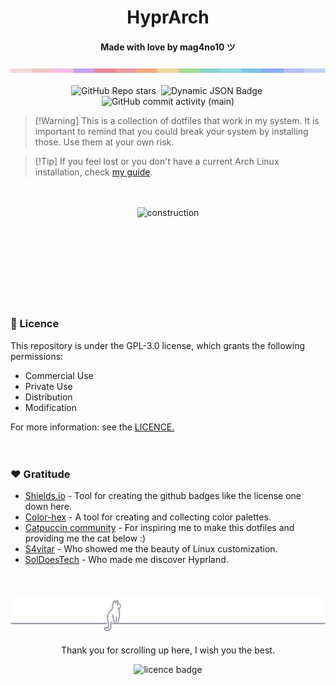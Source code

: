 <!---here goes an image instead of the title---><h1 align="center">HyprArch</h1>
<h4 align="center">Made with love by <strong>mag4no10</strong> ツ </h4>
<img src="./img/color_bar.png">

<div id="labels" align="center">
    <br>
    <img alt="GitHub Repo stars" src="https://img.shields.io/github/stars/mag4no10/HyprArch?style=flat-square&logo=github&labelColor=%23cc7177&color=%2389023e">&nbsp;
    <img alt="Dynamic JSON Badge" src="https://img.shields.io/badge/dynamic/json?url=https%3A%2F%2Fraw.githubusercontent.com%2Fmag4no10%2FHyprArch%2Fmain%2Fassets%2Fkernel.json&query=%24.kernel&style=flat-square&label=arch%20kernel&labelColor=%09%2350c878&color=%231a936f">&nbsp;
    <img alt="GitHub commit activity (main)" src="https://img.shields.io/github/commit-activity/t/mag4no10/HyprArch/main?style=flat-square&labelColor=%234c96ce&color=%231e73be">
</div>

>   [!Warning]
>   This is a collection of dotfiles that work in my system.
>   It is important to remind that you could break your system by installing those. Use them at your own risk.

>   [!Tip]
>   If you feel lost or you don't have a current Arch Linux installation,
>   check <a href="https://github.com/mag4no10/arch-linux-guide">my guide</a>.

<!--- mp4/files --->
<div id="showcase" align="center">



</div>
<br><br>


<div id="under_construction" align="center">
    <img alt ="construction" src="./img/under_construction.ppg">
</div>
<br><br>


<!--- Installation and dependencies --->
<div id="installation" align="center">



</div>
<br><br>


<!--- Themes --->
<div id="themes" align="center">



</div>
<br><br>


<!--- Keybinds --->
<div id="keybinds" align="center">



</div>
<br><br>


<!--- Licence --->
<div id="licence" align="left">
    <h3>📄 Licence </h3>
    This repository is under the GPL-3.0 license, which grants the following permissions:
    <ul>
        <li>Commercial Use</li>
        <li>Private Use</li>
        <li>Distribution</li>
        <li>Modification</li>
    </ul>
    For more information: see the <a href="./LICENSE">LICENCE.</a>
</div>
<br><br>


<!--- Gratitude --->
<div id="gratitude" align="left">
    <h3>❤️ Gratitude</h3>
    <ul>
        <li><a href="https://shields.io/">Shields.io</a> - Tool for creating the github badges like the license one down here.</li>
        <li><a href="https://www.color-hex.com/">Color-hex</a> - A tool for creating and collecting color palettes.</li>
        <li><a href="https://github.com/catppuccin">Catpuccin community</a> - For inspiring me to make this dotfiles and providing me the cat below :)</li>
        <li><a href="https://github.com/s4vitar">S4vitar</a> - Who showed me the beauty of Linux customization.</li>
        <li><a href="https://github.com/SolDoesTech">SolDoesTech</a> - Who made me discover Hyprland.</li>
    </ul>
</div>
<br><br>


<!--- Footer --->
<div id="footer" align="center">
    <img alt ="cat decoration" src="./img/footer_cat.svg">
    <p>Thank you for scrolling up here, I wish you the best.</p>
    <img alt="licence badge" src="https://img.shields.io/badge/LICENCE-GPL%203.0-755393?style=flat-square&label=LICENCE&labelColor=%23ab85cc">
</div>